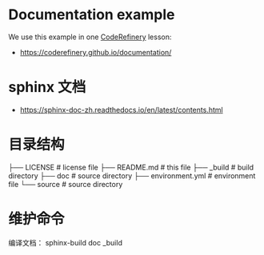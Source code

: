 # Documentation example

We use this example in one [CodeRefinery](https://coderefinery.org/) lesson:
- https://coderefinery.github.io/documentation/

# sphinx 文档
- https://sphinx-doc-zh.readthedocs.io/en/latest/contents.html  

# 目录结构

├── LICENSE         # license file
├── README.md       # this file
├── _build          # build directory
├── doc             # source directory
├── environment.yml # environment file
└── source          # source directory

# 维护命令

编译文档：
sphinx-build doc _build

